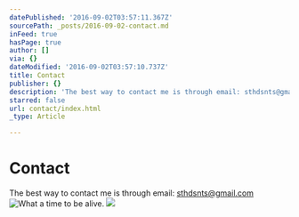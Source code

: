 ```yaml
---
datePublished: '2016-09-02T03:57:11.367Z'
sourcePath: _posts/2016-09-02-contact.md
inFeed: true
hasPage: true
author: []
via: {}
dateModified: '2016-09-02T03:57:10.737Z'
title: Contact
publisher: {}
description: 'The best way to contact me is through email: sthdsnts@gmail.com'
starred: false
url: contact/index.html
_type: Article

---
```

# Contact

The best way to contact me is through email: sthdsnts@gmail.com
![What a time to be alive.](https://the-grid-user-content.s3-us-west-2.amazonaws.com/de931b87-1161-4cf5-b7c8-0f9d0109d164.jpg)
![](https://the-grid-user-content.s3-us-west-2.amazonaws.com/bcc3e378-721c-42db-8042-1989cfd8005c.jpg)